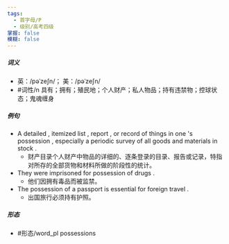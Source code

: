 ```yaml
---
tags:
  - 首字母/P
  - 级别/高考四级
掌握: false
模糊: false
---
```

##### 词义
- 英：/pəˈzeʃn/； 美：/pəˈzeʃn/
- #词性/n  具有；拥有；殖民地；个人财产；私人物品；持有违禁物；控球状态；鬼魂缠身
##### 例句
- A detailed , itemized list , report , or record of things in one 's possession , especially a periodic survey of all goods and materials in stock .
	- 财产目录个人财产中物品的详细的、逐条登录的目录、报告或记录，特指对所存的全部货物和材料所做的阶段性的统计。
- They were imprisoned for possession of drugs .
	- 他们因拥有毒品而被监禁。
- The possession of a passport is essential for foreign travel .
	- 出国旅行必须持有护照。
##### 形态
- #形态/word_pl possessions

